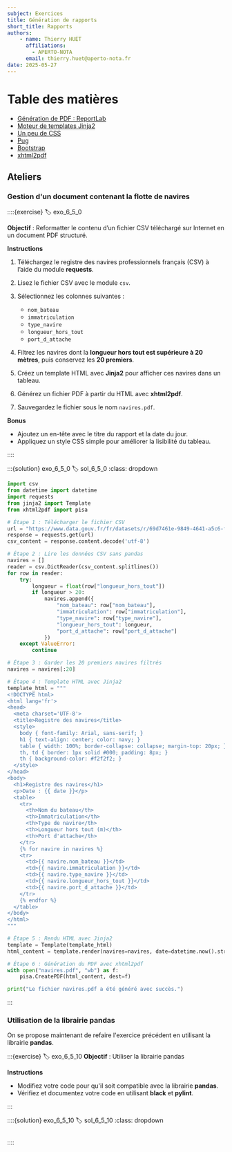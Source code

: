 ```yaml
---
subject: Exercices
title: Génération de rapports
short_title: Rapports
authors: 
    - name: Thierry HUET
      affiliations: 
        - APERTO-NOTA
      email: thierry.huet@aperto-nota.fr
date: 2025-05-27
---
```


# Table des matières

- [Génération de PDF : ReportLab](02060501)
- [Moteur de templates Jinja2](02060502)
- [Un peu de CSS](02060503)
- [Pug](02060504)
- [Bootstrap](02060505)
- [xhtml2pdf](02060506)

## Ateliers

### Gestion d'un document contenant la flotte de navires

::::{exercise}
:label: exo_6_5_0

**Objectif** : Reformatter le contenu d’un fichier CSV téléchargé sur Internet en un document PDF structuré.

**Instructions**

1. Téléchargez le registre des navires professionnels français (CSV) à l’aide du module **requests**.
2. Lisez le fichier CSV avec le module `csv`.
3. Sélectionnez les colonnes suivantes :
   - `nom_bateau`
   - `immatriculation`
   - `type_navire`
   - `longueur_hors_tout`
   - `port_d_attache`

4. Filtrez les navires dont la **longueur hors tout est supérieure à 20 mètres**, puis conservez les **20 premiers**.
5. Créez un template HTML avec **Jinja2** pour afficher ces navires dans un tableau.
6. Générez un fichier PDF à partir du HTML avec **xhtml2pdf**.
7. Sauvegardez le fichier sous le nom `navires.pdf`.

**Bonus**
- Ajoutez un en-tête avec le titre du rapport et la date du jour.
- Appliquez un style CSS simple pour améliorer la lisibilité du tableau.

::::

:::{solution} exo_6_5_0
:label: sol_6_5_0
:class: dropdown

```python
import csv
from datetime import datetime
import requests
from jinja2 import Template
from xhtml2pdf import pisa

# Étape 1 : Télécharger le fichier CSV
url = "https://www.data.gouv.fr/fr/datasets/r/69d7461e-9849-4641-a5c6-fa90cee2f56b"
response = requests.get(url)
csv_content = response.content.decode('utf-8')

# Étape 2 : Lire les données CSV sans pandas
navires = []
reader = csv.DictReader(csv_content.splitlines())
for row in reader:
    try:
        longueur = float(row["longueur_hors_tout"])
        if longueur > 20:
            navires.append({
                "nom_bateau": row["nom_bateau"],
                "immatriculation": row["immatriculation"],
                "type_navire": row["type_navire"],
                "longueur_hors_tout": longueur,
                "port_d_attache": row["port_d_attache"]
            })
    except ValueError:
        continue

# Étape 3 : Garder les 20 premiers navires filtrés
navires = navires[:20]

# Étape 4 : Template HTML avec Jinja2
template_html = """
<!DOCTYPE html>
<html lang='fr'>
<head>
  <meta charset='UTF-8'>
  <title>Registre des navires</title>
  <style>
    body { font-family: Arial, sans-serif; }
    h1 { text-align: center; color: navy; }
    table { width: 100%; border-collapse: collapse; margin-top: 20px; }
    th, td { border: 1px solid #000; padding: 8px; }
    th { background-color: #f2f2f2; }
  </style>
</head>
<body>
  <h1>Registre des navires</h1>
  <p>Date : {{ date }}</p>
  <table>
    <tr>
      <th>Nom du bateau</th>
      <th>Immatriculation</th>
      <th>Type de navire</th>
      <th>Longueur hors tout (m)</th>
      <th>Port d'attache</th>
    </tr>
    {% for navire in navires %}
    <tr>
      <td>{{ navire.nom_bateau }}</td>
      <td>{{ navire.immatriculation }}</td>
      <td>{{ navire.type_navire }}</td>
      <td>{{ navire.longueur_hors_tout }}</td>
      <td>{{ navire.port_d_attache }}</td>
    </tr>
    {% endfor %}
  </table>
</body>
</html>
"""

# Étape 5 : Rendu HTML avec Jinja2
template = Template(template_html)
html_content = template.render(navires=navires, date=datetime.now().strftime("%Y-%m-%d"))

# Étape 6 : Génération du PDF avec xhtml2pdf
with open("navires.pdf", "wb") as f:
    pisa.CreatePDF(html_content, dest=f)

print("Le fichier navires.pdf a été généré avec succès.")
```

:::

### Utilisation de la librairie **pandas**

On se propose maintenant de refaire l'exercice précédent en utilisant la librairie **pandas**.

:::{exercise}
:label: exo_6_5_10
**Objectif** : Utiliser la librairie pandas

**Instructions**
- Modifiez votre code pour qu'il soit compatible avec la librairie **pandas**.
- Vérifiez et documentez votre code en utilisant **black** et **pylint**.

:::

::::{solution} exo_6_5_10
:label: sol_6_5_10
:class: dropdown

```literalinclude} bin/exo_6_5_2.py
```
::::